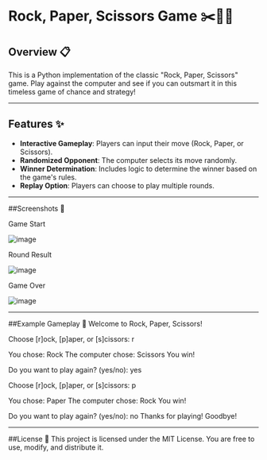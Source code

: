 # Rock, Paper, Scissors Game ✂️📄✊

## Overview 📋
This is a Python implementation of the classic "Rock, Paper, Scissors" game. Play against the computer and see if you can outsmart it in this timeless game of chance and strategy!

---

## Features ✨
- **Interactive Gameplay**: Players can input their move (Rock, Paper, or Scissors).
- **Randomized Opponent**: The computer selects its move randomly.
- **Winner Determination**: Includes logic to determine the winner based on the game's rules.
- **Replay Option**: Players can choose to play multiple rounds.

---

##Screenshots 📸

Game Start


![image](https://github.com/user-attachments/assets/8c62a352-91ef-4631-bf8d-4830d2fe28ef)

Round Result


![image](https://github.com/user-attachments/assets/b79fbb0c-7a0f-465c-9298-491bf4e92c18)

Game Over


![image](https://github.com/user-attachments/assets/72b96366-998e-4326-bcfc-aa3fcccfc797)

---

##Example Gameplay 🎲
Welcome to Rock, Paper, Scissors!

Choose [r]ock, [p]aper, or [s]cissors: r

You chose: Rock
The computer chose: Scissors
You win!

Do you want to play again? (yes/no): yes

Choose [r]ock, [p]aper, or [s]cissors: p

You chose: Paper
The computer chose: Rock
You win!

Do you want to play again? (yes/no): no
Thanks for playing! Goodbye!

---

##License 📜
This project is licensed under the MIT License. You are free to use, modify, and distribute it.

